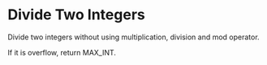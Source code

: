 # Divide Two Integers
Divide two integers without using multiplication, division and mod operator.

If it is overflow, return MAX_INT.

